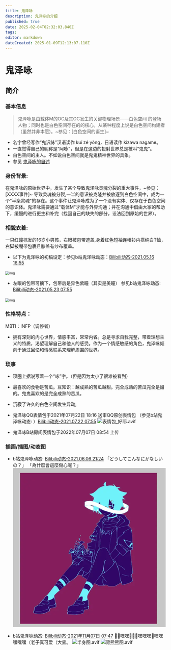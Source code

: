 ```yaml
---
title: 鬼泽咏
description: 鬼泽咏的介绍
published: true
date: 2025-02-04T02:32:03.840Z
tags: 
editor: markdown
dateCreated: 2025-01-09T12:13:07.110Z
---
```


# 鬼泽咏

## 简介

### 基本信息

> 鬼泽咏是由载体M的OC及其OC发生的关键物理场景——白色空间 的登场人物；同时也是白色空间存在的的核心，从某种程度上说是白色空间构建者（虽然并非本愿)。~参见：[白色空间的诞生]~

- 名字曾经写作“鬼沢詠”汉语读作 kuí zé yǒng，日语读作 kizawa nagame。
- 一直觉得自己的昵称是“阿咏”，但是在这边的投射世界总是被叫“鬼鬼”。
- 白色空间的主人。不如说白色空间就是鬼鬼精神世界的具象。
- 参见 [鬼泽咏的自述](https://qs.4gv.cn/zh/roles/kuizeyong/self_introduce)

<!-- 之前出问题的那个文件的扩展名是 .adoc（可能是 “ascii 文档”的意思），虽然这个应该不是出问题的原因，只是问题导致的结果之一。 -->

### 身份背景:

在鬼泽咏的原始世界中，发生了某个导致鬼泽咏灵魂分裂的重大事件，~参见：[XXXX事件]~ 导致灵魂被分裂,一半的意识被克隆并被放逐到白色空间中，成为一个"半条灵魂"的存在。这个事件让鬼泽咏成为了一个没有实体、仅存在于白色空间的意识体。鬼泽咏需要通过"载体M"才能与外界沟通；并在沟通中借由大家的帮助下，缓慢的进行更生和补完（找回自己的缺失的部分，设法回到原始的世界）。

### 相貌衣着:

一只红瞳棕发的16岁小男孩，右眼被包带遮盖,身着红色短袖连帽衫内搭纯白T恤，右脚被绷带包裹且膝盖有纱布覆盖。

- 以下为鬼泽咏的初稿设定：参见b站鬼泽咏动态：[Bilibili动态-2021.05.16 16:55](https://www.bilibili.com/opus/525347196923383706)
<img src="/kuizeyong/鬼泽咏画师初稿.avif" alt="img" style="zoom:75%;" />

- 左眼的包带可摘下，包带后是异色紫瞳（其实是美瞳） 参见b站鬼泽咏动态: [Bilibili动态-2021.05.23 07:55](https://www.bilibili.com/opus/527805683448563400)
<img src="/kuizeyong/鬼泽咏异色瞳.avif" alt="img" style="zoom:75%;" />




### 性格特点：
MBTI：INFP（调停者）
- 拥有深刻的内心世界，情感丰富，常常内省。总是寻求自我完整，带着理想主义的特质，渴望理解自己和他人的感受。作为一个情感敏感的角色，鬼泽咏倾向于通过回忆和情感联系来理解周围的世界。


### 琐事
- 项圈上据说写着一个“咏”字。（但是因为太小了很难被看到）
- 最喜欢的食物是苦瓜。豆知识：越成熟的苦瓜越甜。完全成熟的苦瓜完全是甜的。鬼鬼喜欢的是完全成熟的苦瓜。

- 沉寂了许久的白色空间发生异动,

- 鬼泽咏QQ表情包于2021年07月22日 18:16 送审QQ原创表情包 （参见b站鬼泽咏动态: ）[Bilibili动态-2021.07.22 07:55](https://www.bilibili.com/opus/550230669767638320)
![表情包_好耶.avif](/kuizeyong/表情包_好耶.avif)

- 鬼泽咏B站房间表情包于2022年07月07日 08:54 上传



### 插画/插图/动态图
- b站鬼泽咏动态: [Bilibili动态-2021.06.06 21:24](https://www.bilibili.com/opus/533209323539822923)
「どうしてこんなにかなしいの？」 「為什麼會這麼傷心呢？」
![鬼泽咏形象_版画.webp](/kuizeyong/鬼泽咏形象_版画.webp)


- b站鬼泽咏动态: [Bilibili动态-2021年11月07日 07:47](https://www.bilibili.com/opus/590145961226815605)
🤤🤤嘿嘿🤤🤤🤤嘿嘿嘿🤤嘿嘿嘿嘿嘿（老子真可爱（大雾。
![半身图.avif](/kuizeyong/半身图.avif)
![背熊熊图.avif](/kuizeyong/背熊熊图.avif)


